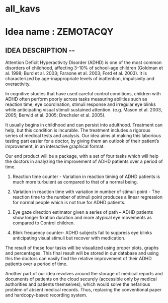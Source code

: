# all_kavs
# Idea name : ZEMOTACQY
## IDEA DESCRIPTION --
Attention Deficit Hyperactivity Disorder (ADHD) is one of the most common disorders of childhood, affecting 3–10% of school-age children (Goldman et al. 1998; Burd et al. 2003; Faraone et al. 2003; Ford et al. 2003). It is characterized by age-inappropriate levels of inattention, impulsivity and overactivity.

In cognitive studies that have used careful control conditions, children with ADHD often perform poorly across tasks measuring abilities such as reaction time, eye coordination, stimuli response and irregular eye blinks while anticipating visual stimuli sustained attention. (e.g. Mason et al. 2003, 2005; Berwid et al. 2005; Drechsler et al. 2005).

It usually begins in childhood and can persist into adulthood. Treatment can help, but this condition is incurable. The treatment includes a rigorous series of medical tests and analysis. Our idea aims at making this laborious testing part easier for a doctor, by giving them an outlook of their patient’s improvement, in an interactive graphical format.

Our end product will be a package, with a set of four tasks which will help the doctors in analyzing the improvement of ADHD patients over a period of time.

1)	Reaction time counter - Variation in reaction timing of ADHD patients is much more turbulent as compared to that of a normal being.

2)	Variation in reaction time with variation in number of stimuli point - The reaction time to the number of stimuli point produces a linear regression for normal people which is not true for ADHD patients.

3)	Eye gaze direction estimator given a series of path – ADHD patients show longer fixation duration and more atypical eye movements as compared to Control children.

4)	Blink frequency counter- ADHD subjects fail to suppress eye blinks anticipating visual stimuli but recover with medication.

The result of these four tasks will be visualized using proper plots, graphs and percentages. This final result will be stored in our database and using this the doctors can easily find the relative improvement of their ADHD patients over a period of time.

Another part of our idea revolves around the storage of medical reports and documents of patients on the cloud securely (accessible only by medical authorities and patients themselves), which would solve the nefarious problem of absent medical records. Thus, replacing the conventional paper and hardcopy-based recording system. 

